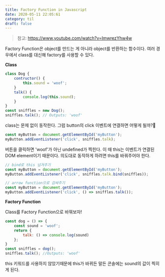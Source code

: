 ```yaml
---
title: Factory Function in Javascript
date: 2020-05-11 22:05:61
category: til
draft: false
---
```


> 참고: https://www.youtube.com/watch?v=ImwrezYhw4w

Factory Function은 object를 만드는 게 아니라 object를 반환하는 함수이다. 여러 경우에서 class를 대신해 factory를 사용할 수 있다.

**Class**

```javascript
class Dog {
    contructor() {
        this.sound = 'woof';
    }
    talk() {
        console.log(this.sound);
    }
}
const sniffles = new Dog();
sniffles.talk(); // Outputs: 'woof'
```

class는 문제 없이 동작한다. 그럼 button의 click 이벤트에 연결하면 어떻게 될까?🤔

```javascript
const myButton = document.getElementById('myButton');
myButton.addEventListener('click', sniffles.talk);
```

버튼을 클릭하면 'woof'가 아닌 undefined가 찍힌다. 이 때 this는 이벤트가 연결된 DOM element이기 때문이다. 의도대로 동작하게 하려면 this를 바꿔주어야 한다. 

```javascript
// bind로 this 넘겨주기
const myButton = document.getElementById('myButton');
myButton.addEventListener('click', sniffles.talk.bind(sniffles));
```

```javascript
// arrow function으로 감싸주기
const myButton = document.getElementById('myButton');
myButton.addEventListener('click', () => sniffles.talk());
```

**Factory Function**

Class를 Factory Function으로 바꿔보자!

```javascript
const dog = () => {
    const sound = 'woof';
    return {
        talk: () => console.log(sound)
    };
}
const sniffles = dog();
sniffles.talk(); //Outputs: 'woof'
```

this 키워드를 사용하지 않았기때문에 this가 바뀌든 말든 콘솔에는 sound의 값이 찍히게 된다.

